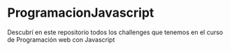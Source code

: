 # ProgramacionJavascript
Descubrí en este repositorio todos los challenges que tenemos en el curso de Programación web con Javascript
